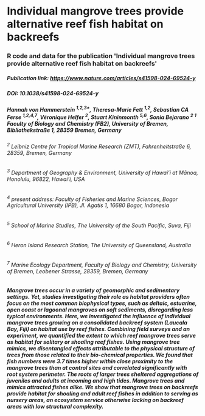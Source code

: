 # Individual mangrove trees provide alternative reef fish habitat on backreefs
### R code and data for the publication 'Individual mangrove trees provide alternative reef fish habitat on backreefs' 

##### Publication link: https://www.nature.com/articles/s41598-024-69524-y
##### DOI: 10.1038/s41598-024-69524-y

##### Hannah von Hammerstein <sup>1,2,3*</sup>, Theresa-Marie Fett <sup>1,2</sup>, Sebastian CA Ferse <sup>1,2,4,7</sup>, Véronique Helfer <sup>2</sup>, Stuart Kininmonth <sup>5,6</sup>, Sonia Bejarano <sup>2</sup>  <sup>1</sup> Faculty of Biology and Chemistry (FB2), University of Bremen, Bibliothekstraße 1, 28359 Bremen, Germany
###### <sup>2</sup> Leibniz Centre for Tropical Marine Research (ZMT), Fahrenheitstraße 6, 28359, Bremen, Germany
###### <sup>3</sup> Department of Geography & Environment, University of Hawai’i at Mānoa, Honolulu, 96822, Hawai’i, USA
###### <sup>4</sup> present address: Faculty of Fisheries and Marine Sciences, Bogor Agricultural University (IPB), Jl. Agatis 1, 16680 Bogor, Indonesia
###### <sup>5</sup> School of Marine Studies, The University of the South Pacific, Suva, Fiji
###### <sup>6</sup> Heron Island Research Station, The University of Queensland, Australia
###### <sup>7</sup> Marine Ecology Department, Faculty of Biology and Chemistry, University of Bremen, Leobener Strasse, 28359, Bremen, Germany

##### Mangrove trees occur in a variety of geomorphic and sedimentary settings. Yet, studies investigating their role as habitat providers often focus on the most common biophysical types, such as deltaic, estuarine, open coast or lagoonal mangroves on soft sediments, disregarding less typical environments. Here, we investigated the influence of individual mangrove trees growing on a consolidated backreef system (Laucala Bay, Fiji) on habitat use by reef fishes. Combining field surveys and an experiment, we quantified the extent to which reef mangrove trees serve as habitat for solitary or shoaling reef fishes. Using mangrove tree mimics, we disentangled effects attributable to the physical structure of trees from those related to their bio-chemical properties. We found that fish numbers were 3.7 times higher within close proximity to the mangrove trees than at control sites and correlated significantly with root system perimeter. The roots of larger trees sheltered aggregations of juveniles and adults at incoming and high tides. Mangrove trees and mimics attracted fishes alike. We show that mangrove trees on backreefs provide habitat for shoaling and adult reef fishes in addition to serving as nursery areas, an ecosystem service otherwise lacking on backreef areas with low structural complexity.
